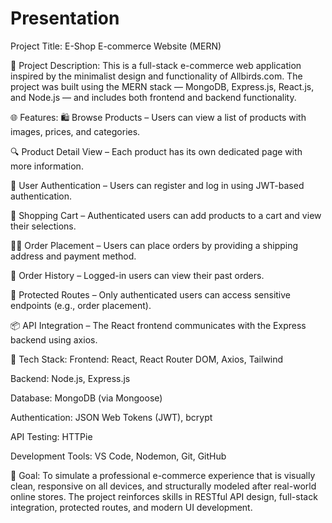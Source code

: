# Presentation
Project Title:
E-Shop E-commerce Website (MERN)

📝 Project Description:
This is a full-stack e-commerce web application inspired by the minimalist design and functionality of Allbirds.com. The project was built using the MERN stack — MongoDB, Express.js, React.js, and Node.js — and includes both frontend and backend functionality.

🌐 Features:
🛍️ Browse Products – Users can view a list of products with images, prices, and categories.

🔍 Product Detail View – Each product has its own dedicated page with more information.

🧾 User Authentication – Users can register and log in using JWT-based authentication.

🛒 Shopping Cart – Authenticated users can add products to a cart and view their selections.

🧑‍💼 Order Placement – Users can place orders by providing a shipping address and payment method.

📜 Order History – Logged-in users can view their past orders.

🔐 Protected Routes – Only authenticated users can access sensitive endpoints (e.g., order placement).

📦 API Integration – The React frontend communicates with the Express backend using axios.

🧰 Tech Stack:
Frontend: React, React Router DOM, Axios, Tailwind

Backend: Node.js, Express.js

Database: MongoDB (via Mongoose)

Authentication: JSON Web Tokens (JWT), bcrypt

API Testing: HTTPie 

Development Tools: VS Code, Nodemon, Git, GitHub

🎯 Goal:
To simulate a professional e-commerce experience that is visually clean, responsive on all devices, and structurally modeled after real-world online stores. The project reinforces skills in RESTful API design, full-stack integration, protected routes, and modern UI development.

